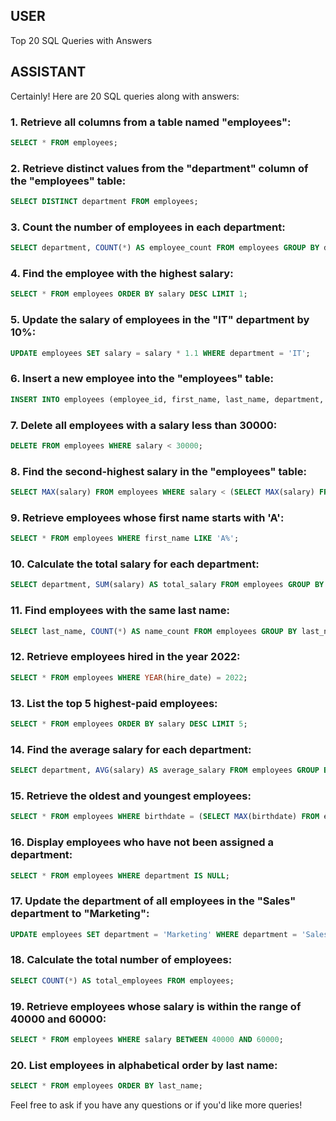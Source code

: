 ## USER
Top 20 SQL Queries with Answers

## ASSISTANT
Certainly! Here are 20 SQL queries along with answers:

### 1. Retrieve all columns from a table named "employees":
```sql
SELECT * FROM employees;
```

### 2. Retrieve distinct values from the "department" column of the "employees" table:
```sql
SELECT DISTINCT department FROM employees;
```

### 3. Count the number of employees in each department:
```sql
SELECT department, COUNT(*) AS employee_count FROM employees GROUP BY department;
```

### 4. Find the employee with the highest salary:
```sql
SELECT * FROM employees ORDER BY salary DESC LIMIT 1;
```

### 5. Update the salary of employees in the "IT" department by 10%:
```sql
UPDATE employees SET salary = salary * 1.1 WHERE department = 'IT';
```

### 6. Insert a new employee into the "employees" table:
```sql
INSERT INTO employees (employee_id, first_name, last_name, department, salary) VALUES (101, 'John', 'Doe', 'HR', 50000);
```

### 7. Delete all employees with a salary less than 30000:
```sql
DELETE FROM employees WHERE salary < 30000;
```

### 8. Find the second-highest salary in the "employees" table:
```sql
SELECT MAX(salary) FROM employees WHERE salary < (SELECT MAX(salary) FROM employees);
```

### 9. Retrieve employees whose first name starts with 'A':
```sql
SELECT * FROM employees WHERE first_name LIKE 'A%';
```

### 10. Calculate the total salary for each department:
```sql
SELECT department, SUM(salary) AS total_salary FROM employees GROUP BY department;
```

### 11. Find employees with the same last name:
```sql
SELECT last_name, COUNT(*) AS name_count FROM employees GROUP BY last_name HAVING COUNT(*) > 1;
```

### 12. Retrieve employees hired in the year 2022:
```sql
SELECT * FROM employees WHERE YEAR(hire_date) = 2022;
```

### 13. List the top 5 highest-paid employees:
```sql
SELECT * FROM employees ORDER BY salary DESC LIMIT 5;
```

### 14. Find the average salary for each department:
```sql
SELECT department, AVG(salary) AS average_salary FROM employees GROUP BY department;
```

### 15. Retrieve the oldest and youngest employees:
```sql
SELECT * FROM employees WHERE birthdate = (SELECT MAX(birthdate) FROM employees) OR birthdate = (SELECT MIN(birthdate) FROM employees);
```

### 16. Display employees who have not been assigned a department:
```sql
SELECT * FROM employees WHERE department IS NULL;
```

### 17. Update the department of all employees in the "Sales" department to "Marketing":
```sql
UPDATE employees SET department = 'Marketing' WHERE department = 'Sales';
```

### 18. Calculate the total number of employees:
```sql
SELECT COUNT(*) AS total_employees FROM employees;
```

### 19. Retrieve employees whose salary is within the range of 40000 and 60000:
```sql
SELECT * FROM employees WHERE salary BETWEEN 40000 AND 60000;
```

### 20. List employees in alphabetical order by last name:
```sql
SELECT * FROM employees ORDER BY last_name;
```

Feel free to ask if you have any questions or if you'd like more queries!